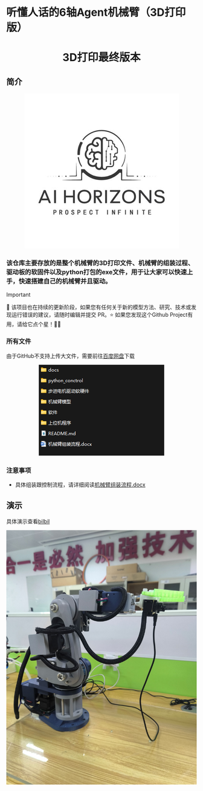  # 听懂人话的6轴Agent机械臂（3D打印版）

<h1 align="center">3D打印最终版本</h1>

## 简介
<div align="center">
<img src="docs/Horizons.jpg"/><br>
</div>

### 该仓库主要存放的是整个机械臂的3D打印文件、机械臂的组装过程、驱动板的软固件以及python打包的exe文件，用于让大家可以快速上手，快速搭建自己的机械臂并且驱动。

> [!IMPORTANT]
>
> 🔆 该项目也在持续的更新阶段，如果您有任何关于新的模型方法、研究、技术或发现运行错误的建议，请随时编辑并提交 PR。⭐ 如果您发现这个Github Project有用，请给它点个星！🤩🤩

### 所有文件
由于GitHub不支持上传大文件，需要前往[百度网盘]( https://pan.baidu.com/s/1wiGUIEWGnfQ3V2lvOGn6Lw?pwd=cnv2)下载

<div align="center">
<img src="docs/2.jpg"/><br>
</div>

### 注意事项
- 具体组装跟控制流程，请详细阅读[机械臂组装流程.docx](./机械臂组装流程.docx)


## 演示

具体演示查看[bilbil](https://www.bilibili.com/video/BV1oSDzYzEd7/?spm_id_from=333.999.0.0)

<div align="center">
<img src="docs/1.jpg"/><br>
</div>

